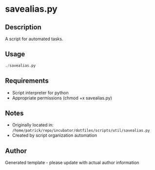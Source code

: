 # savealias.py

## Description
A script for automated tasks.

## Usage
```python
./savealias.py
```

## Requirements
- Script interpreter for python
- Appropriate permissions (chmod +x savealias.py)

## Notes
- Originally located in: `/home/patrick/repo/incubator/dotfiles/scripts/util/savealias.py`
- Created by script organization automation

## Author
Generated template - please update with actual author information
